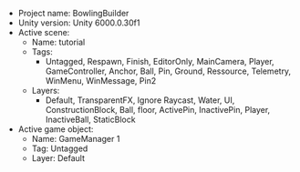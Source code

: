 <!-- UNITY CODE ASSIST INSTRUCTIONS START -->
- Project name: BowlingBuilder
- Unity version: Unity 6000.0.30f1
- Active scene:
  - Name: tutorial
  - Tags:
    - Untagged, Respawn, Finish, EditorOnly, MainCamera, Player, GameController, Anchor, Ball, Pin, Ground, Ressource, Telemetry, WinMenu, WinMessage, Pin2
  - Layers:
    - Default, TransparentFX, Ignore Raycast, Water, UI, ConstructionBlock, Ball, floor, ActivePin, InactivePin, Player, InactiveBall, StaticBlock
- Active game object:
  - Name: GameManager 1
  - Tag: Untagged
  - Layer: Default
<!-- UNITY CODE ASSIST INSTRUCTIONS END -->